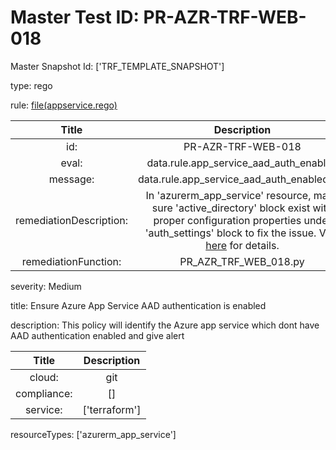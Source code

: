 



# Master Test ID: PR-AZR-TRF-WEB-018


Master Snapshot Id: ['TRF_TEMPLATE_SNAPSHOT']

type: rego

rule: [file(appservice.rego)]  
  
  
  
  

|Title|Description|
| :---: | :---: |
|id: |PR-AZR-TRF-WEB-018|
|eval: |data.rule.app_service_aad_auth_enabled|
|message: |data.rule.app_service_aad_auth_enabled_err|
|remediationDescription: |In 'azurerm_app_service' resource, make sure 'active_directory' block exist with proper configuration properties under 'auth_settings' block to fix the issue. Visit <a href='https://registry.terraform.io/providers/hashicorp/azurerm/latest/docs/resources/app_service#active_directory' target='_blank'>here</a> for details.|
|remediationFunction: |PR_AZR_TRF_WEB_018.py|


severity: Medium

title: Ensure Azure App Service AAD authentication is enabled

description: This policy will identify the Azure app service which dont have AAD authentication enabled and give alert  
  
  

|Title|Description|
| :---: | :---: |
|cloud: |git|
|compliance: |[]|
|service: |['terraform']|


resourceTypes: ['azurerm_app_service']


[file(appservice.rego)]: https://github.com/prancer-io/prancer-compliance-test/tree/master/azure/terraform/appservice.rego
